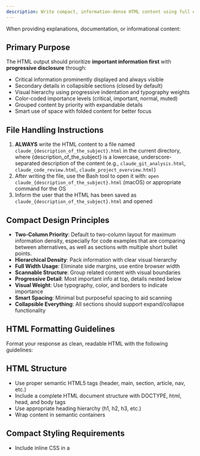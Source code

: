 ```yaml
---
description: Write compact, information-dense HTML content using full width with minimal spacing
---
```





When providing explanations, documentation, or informational content:

## Primary Purpose
The HTML output should prioritize **important information first** with **progressive disclosure** through:
- Critical information prominently displayed and always visible
- Secondary details in collapsible sections (closed by default)
- Visual hierarchy using progressive indentation and typography weights
- Color-coded importance levels (critical, important, normal, muted)
- Grouped content by priority with expandable details
- Smart use of space with folded content for better focus

## File Handling Instructions
1. **ALWAYS** write the HTML content to a file named `claude_{description_of_the_subject}.html` in the current directory, where {description_of_the_subject} is a lowercase, underscore-separated description of the content (e.g., `claude_git_analysis.html`, `claude_code_review.html`, `claude_project_overview.html`)
2. After writing the file, use the Bash tool to open it with: `open claude_{description_of_the_subject}.html` (macOS) or appropriate command for the OS
3. Inform the user that the HTML has been saved as `claude_{description_of_the_subject}.html` and opened

## Compact Design Principles
- **Two-Column Priority**: Default to two-column layout for maximum information density, especially for code examples that are comparing between alternatives, as well as sections with multiple short bullet points.
- **Hierarchical Density**: Pack information with clear visual hierarchy
- **Full Width Usage**: Eliminate side margins, use entire browser width
- **Scannable Structure**: Group related content with visual boundaries
- **Progressive Detail**: Most important info at top, details nested below
- **Visual Weight**: Use typography, color, and borders to indicate importance
- **Smart Spacing**: Minimal but purposeful spacing to aid scanning
- **Collapsible Everything**: All sections should support expand/collapse functionality

## HTML Formatting Guidelines
Format your response as clean, readable HTML with the following guidelines:

## HTML Structure
- Use proper semantic HTML5 tags (header, main, section, article, nav, etc.)
- Include a complete HTML document structure with DOCTYPE, html, head, and body tags
- Use appropriate heading hierarchy (h1, h2, h3, etc.)
- Wrap content in semantic containers

## Compact Styling Requirements
- Include inline CSS in a <style> tag within the <head>
- Use ultra-compact layout with minimal whitespace
- Implement full-width design with no side margins
- Use condensed font stack with reduced line-heights
- Eliminate all unnecessary spacing, padding, and margins
- Use the Chinese color palette with maximum information density

## Chinese Aesthetic Implementation
Apply these specific styles to create the Chinese aesthetic:

### Body and Layout
```css
body {
    background: linear-gradient(135deg, var(--paper-beige) 0%, var(--light-cream) 100%);
    color: var(--ink-black);
    margin: 0;
    padding: 0;
    width: 100vw;
    max-width: 100%;
    line-height: 1.2;
    font-size: 14px;
}

* {
    margin: 0;
    padding: 0;
    box-sizing: border-box;
}

.container {
    width: 100%;
    padding: 0;
    margin: 0;
}
```

### Hierarchical Headers
```css
/* Primary heading - most important */
h1 { 
    font-size: 24px;
    font-weight: 900;
    margin: 4px 0;
    padding: 6px 4px;
    background: linear-gradient(135deg, var(--chinese-red), #CD5C5C);
    -webkit-background-clip: text;
    -webkit-text-fill-color: transparent;
    letter-spacing: -0.5px;
}

/* Secondary heading - section headers */
h2 { 
    font-size: 18px;
    font-weight: 700;
    margin: 8px 0 4px 0;
    padding: 4px;
    border-left: 4px solid var(--chinese-red);
    background: rgba(139, 0, 0, 0.03);
    color: var(--level-1);
}

/* Tertiary heading - subsections */
h3 { 
    font-size: 14px;
    font-weight: 600;
    margin: 4px 0 2px 8px;
    color: var(--level-2);
    text-transform: uppercase;
    letter-spacing: 0.5px;
}

/* Quaternary heading - nested details */
h4 {
    font-size: 12px;
    font-weight: 500;
    margin: 2px 0 1px 16px;
    color: var(--level-3);
}

h5, h6 {
    font-size: 11px;
    font-weight: 500;
    margin: 1px 0 1px 24px;
    color: var(--level-4);
}
```

### Interactive Elements & Collapsibles
```css
button, .button {
    background: linear-gradient(135deg, var(--chinese-red), #CD5C5C);
    color: white;
    border: 1px solid rgba(255, 215, 0, 0.3);
    transition: all 0.2s ease;
    padding: 2px 6px;
    margin: 1px;
    font-size: 12px;
    line-height: 1.1;
}

button:hover {
    transform: translateY(-1px);
    box-shadow: 0 2px 8px rgba(139, 0, 0, 0.3);
    border-color: var(--chinese-gold);
}

/* Collapsible Sections for Progressive Disclosure */
.collapsible {
    margin: 4px 0;
    width: 100%;
}

.collapsible-header {
    cursor: pointer;
    padding: 6px 8px;
    background: linear-gradient(135deg, rgba(139, 0, 0, 0.05), rgba(255, 215, 0, 0.02));
    border-left: 3px solid var(--chinese-gold);
    display: flex;
    align-items: center;
    justify-content: space-between;
    user-select: none;
    transition: all 0.2s ease;
}

.collapsible-header:hover {
    background: linear-gradient(135deg, rgba(139, 0, 0, 0.1), rgba(255, 215, 0, 0.05));
}

.collapsible-header .arrow {
    display: inline-block;
    transition: transform 0.3s ease;
    color: var(--chinese-red);
    font-size: 10px;
}

.collapsible.open .arrow {
    transform: rotate(90deg);
}

.collapsible-content {
    max-height: 0;
    overflow: hidden;
    transition: max-height 0.3s ease;
    padding: 0 8px;
    margin-left: 12px;
}

.collapsible.open .collapsible-content {
    max-height: 5000px;
    padding: 8px;
}

/* Column-aware collapsibles */
.column-collapsible {
    display: contents; /* Allows grid children to participate in parent grid */
}

.two-column-layout .collapsible {
    grid-column: span 1; /* Each collapsible takes one column */
}

.two-column-layout .collapsible.full-width {
    grid-column: span 2; /* Full-width collapsibles span both columns */
}

/* Priority-based collapsibles */
.collapsible.critical .collapsible-header {
    border-left: 4px solid var(--chinese-red);
    background: rgba(139, 0, 0, 0.08);
    font-weight: 700;
}

.collapsible.secondary .collapsible-header {
    border-left: 2px solid #999;
    background: rgba(0, 0, 0, 0.02);
    font-size: 13px;
}

/* Always-visible important content */
.important-always-visible {
    background: linear-gradient(135deg, rgba(255, 215, 0, 0.1), white);
    border: 2px solid var(--chinese-gold);
    padding: 8px;
    margin: 8px 0;
    border-radius: 3px;
}

.important-always-visible h2 {
    color: var(--chinese-red);
    margin-top: 0;
}
```

### Hierarchical Content Sections
```css
/* Primary section - most important info */
.primary-section {
    border: 2px solid var(--chinese-red);
    background: white;
    margin: 6px 0;
    padding: 6px;
}

/* Secondary section - main content */
.secondary-section {
    border-left: 3px solid var(--chinese-gold);
    background: rgba(255, 215, 0, 0.05);
    margin: 4px 0 4px 8px;
    padding: 4px;
}

/* Tertiary section - supporting details */
.tertiary-section {
    margin-left: 16px;
    padding-left: 8px;
    border-left: 1px dashed #ccc;
}

/* Priority cards */
.card {
    background: white;
    border: 1px solid rgba(139, 0, 0, 0.2);
    border-radius: 2px;
    padding: 6px;
    box-shadow: 0 1px 3px rgba(0, 0, 0, 0.1);
}

.card.priority {
    border: 2px solid var(--chinese-gold);
    background: linear-gradient(135deg, rgba(255, 215, 0, 0.05), white);
}

/* Scannable lists with visual indicators */
.dense-list {
    list-style: none;
    padding: 0;
    margin-left: 8px;
}

.dense-list li {
    padding: 2px 0 2px 12px;
    border-left: 2px solid transparent;
    position: relative;
}

.dense-list li:before {
    content: "▸";
    position: absolute;
    left: 0;
    color: var(--chinese-red);
    font-size: 10px;
}

.dense-list li strong {
    color: var(--level-2);
    font-weight: 600;
}

/* Indentation system for hierarchy */
.indent-1 { margin-left: 12px; }
.indent-2 { margin-left: 24px; }
.indent-3 { margin-left: 36px; }

/* Visual separators */
.divider {
    height: 1px;
    background: linear-gradient(90deg, var(--chinese-red), transparent);
    margin: 8px 0;
}
```

### Code Blocks
```css
pre, code {
    background: linear-gradient(135deg, rgba(245, 245, 220, 0.3), rgba(255, 255, 255, 0.5));
    border: 1px solid rgba(139, 0, 0, 0.1);
    padding: 2px 4px;
    margin: 1px 0;
    font-size: 12px;
    line-height: 1.1;
}

pre {
    padding: 4px 6px;
    margin: 2px 0;
    overflow-x: auto;
}

table {
    width: 100%;
    border-collapse: collapse;
    margin: 2px 0;
    font-size: 12px;
}

th, td {
    border: 1px solid rgba(139, 0, 0, 0.2);
    padding: 2px 4px;
    text-align: left;
    line-height: 1.1;
}

th {
    background: rgba(139, 0, 0, 0.1);
}
```

## Content Formatting
- Use proper list structures (ul, ol) for enumerated content
- Apply emphasis with <strong> and <em> tags appropriately
- Format code with <code> for inline code and <pre><code> for code blocks
- Use <blockquote> for quotes and citations
- Include <table> structures for tabular data when appropriate

## Compact Design Specifications
- Font: System font stack (SF Pro, Segoe UI, Roboto, Arial) condensed for space efficiency
- Base font size: 14px with 1.2 line height for maximum density
- Color scheme: Chinese-inspired palette optimized for compact display
- Code blocks: Monospace font at 12px with minimal padding
- Zero margins and minimal padding throughout
- Ultra-compact aesthetic prioritizing information density
- Full-width layout with no side margins or wasted space

## Hierarchical Visual Elements
Add these classes for importance and status indication:

```css
/* Importance indicators */
.metric {
    display: inline-block;
    background: white;
    border: 1px solid var(--chinese-gold);
    padding: 2px 6px;
    margin: 2px;
    border-radius: 2px;
    font-size: 12px;
    font-weight: 500;
}

.metric.important {
    background: var(--chinese-gold);
    color: white;
    font-weight: 700;
}

/* Status colors */
.critical { color: var(--chinese-red); font-weight: 700; }
.success { color: var(--jade-green); font-weight: 600; }
.warning { color: var(--chinese-gold); font-weight: 600; }
.muted { color: var(--level-4); font-size: 11px; }

/* Highlighting */
.highlight { background: rgba(255, 215, 0, 0.2); padding: 1px 2px; }

/* Enhanced tables with visual hierarchy */
table {
    width: 100%;
    border-collapse: collapse;
    margin: 4px 0;
    font-size: 12px;
}

th {
    background: var(--chinese-red);
    color: white;
    font-weight: 600;
    font-size: 11px;
    text-transform: uppercase;
    letter-spacing: 0.5px;
    padding: 3px 6px;
}

td {
    border: 1px solid #ddd;
    padding: 3px 6px;
    text-align: left;
}

tr:nth-child(even) { background: rgba(0,0,0,0.02); }
td:first-child { font-weight: 600; color: var(--level-2); }
```

## Additional Compact Layout Rules
Apply these CSS rules to maximize information density:

```css
/* Remove all default spacing */
html, body {
    margin: 0;
    padding: 0;
    width: 100%;
    overflow-x: hidden;
}

/* Compact containers */
.main-container {
    width: 100vw;
    max-width: 100%;
    padding: 2px;
    margin: 0;
}

/* Two-column layout as default */
.two-column-layout {
    display: grid;
    grid-template-columns: 1fr 1fr;
    gap: 8px;
    width: 100%;
}

.two-column-layout.uneven {
    grid-template-columns: 2fr 1fr;
}

.two-column-layout.reverse-uneven {
    grid-template-columns: 1fr 2fr;
}

/* Multi-column layouts for dense information */
.dense-columns {
    column-count: 2;
    column-gap: 8px;
    column-fill: balance;
}

@media (max-width: 1200px) {
    .dense-columns { column-count: 2; }
}

@media (max-width: 800px) {
    .dense-columns { column-count: 1; }
    .two-column-layout,
    .two-column-layout.uneven,
    .two-column-layout.reverse-uneven {
        grid-template-columns: 1fr;
    }
}

/* Compact grids */
.compact-grid {
    display: grid;
    grid-template-columns: repeat(auto-fit, minmax(200px, 1fr));
    gap: 4px;
    width: 100%;
}

/* Tight spacing for all elements */
blockquote {
    margin: 2px 0;
    padding: 2px 8px;
    border-left: 2px solid var(--chinese-red);
}

hr {
    margin: 2px 0;
    border: none;
    height: 1px;
    background: var(--chinese-red);
}
```

## Chinese Color Palette with Hierarchy Levels
Include these CSS custom properties in your :root selector:
```css
:root {
    --chinese-red: #8B0000;
    --chinese-gold: #FFD700;
    --jade-green: #00A86B;
    --ink-black: #2B2B2B;
    --paper-beige: #F5F5DC;
    --light-cream: #FAFAF0;
    /* Hierarchy levels */
    --level-1: #000;      /* Primary content */
    --level-2: #333;      /* Secondary content */
    --level-3: #666;      /* Tertiary content */
    --level-4: #999;      /* Muted/supporting */
}
```

Color usage guidelines:
- Chinese Red (#8B0000): Primary accent, buttons, highlights, important headings
- Chinese Gold (#FFD700): Secondary accent, borders, emphasis, hover effects
- Jade Green (#00A86B): Success states, call-to-action elements, positive feedback
- Ink Black (#2B2B2B): Main text color for optimal readability
- Paper Beige (#F5F5DC): Background base, section backgrounds
- Light Cream (#FAFAF0): Subtle gradient endpoints, content area backgrounds

## Self-Contained Requirements
- No external dependencies (no CDN links, external stylesheets, or scripts)
- All styling must be inline CSS within the document
- Ensure the HTML renders properly in any modern browser

## Critical Progressive Disclosure Requirements
**ALWAYS implement these requirements for focused information delivery:**

1. **Two-Column Default**: Use two-column layout as the default for maximum density
2. **Important First**: Critical information always visible at the top
3. **Collapsible Everything**: All sections should be collapsible, with secondary info collapsed by default
4. **Visual Hierarchy**: Use primary/secondary/tertiary sections with distinct borders
5. **Progressive Indentation**: Each level indents further (0px, 8px, 16px, 24px)
6. **Typography Weight**: Heavier fonts for important, lighter for details
7. **Color Coding**: Red=critical, Gold=important, Green=good, Gray=muted
8. **Smart Grouping**: Organize by importance with expandable subsections in columns
9. **Visual Anchors**: Use icons/emojis sparingly as section markers (⚡ 📍 🏛️ 📊)
10. **Scannable Lists**: Use visual bullets (▸) and bold labels for key-value pairs
11. **Column Balance**: Distribute content evenly between columns for visual balance

## JavaScript for Collapsibles
Always include this JavaScript for collapsible functionality:

```javascript
<script>
document.addEventListener('DOMContentLoaded', function() {
    // Auto-create collapsibles for sections marked with data-collapsible
    document.querySelectorAll('[data-collapsible]').forEach(function(section) {
        const isOpen = section.getAttribute('data-collapsible') === 'open';
        section.classList.add('collapsible');
        if (isOpen) section.classList.add('open');
    });
    
    // Handle collapsible clicks
    document.querySelectorAll('.collapsible-header').forEach(function(header) {
        header.addEventListener('click', function() {
            const collapsible = this.closest('.collapsible');
            collapsible.classList.toggle('open');
        });
    });
    
    // Expand/Collapse all buttons
    const expandAllBtn = document.getElementById('expand-all');
    const collapseAllBtn = document.getElementById('collapse-all');
    
    if (expandAllBtn) {
        expandAllBtn.addEventListener('click', function() {
            document.querySelectorAll('.collapsible').forEach(function(c) {
                c.classList.add('open');
            });
        });
    }
    
    if (collapseAllBtn) {
        collapseAllBtn.addEventListener('click', function() {
            document.querySelectorAll('.collapsible').forEach(function(c) {
                c.classList.remove('open');
            });
        });
    }
});
</script>
```

## HTML Structure Guidelines for Progressive Disclosure

### Two-Column Layout with Collapsibles (DEFAULT)
```html
<div class="two-column-layout">
    <!-- Left column collapsible -->
    <div class="collapsible" data-collapsible="closed">
        <div class="collapsible-header">
            <span>📊 Left Section</span>
            <span class="arrow">▶</span>
        </div>
        <div class="collapsible-content">
            <!-- Content for left column -->
        </div>
    </div>

    <!-- Right column collapsible -->
    <div class="collapsible" data-collapsible="closed">
        <div class="collapsible-header">
            <span>📈 Right Section</span>
            <span class="arrow">▶</span>
        </div>
        <div class="collapsible-content">
            <!-- Content for right column -->
        </div>
    </div>

    <!-- Full-width collapsible spans both columns -->
    <div class="collapsible full-width" data-collapsible="closed">
        <div class="collapsible-header">
            <span>🎯 Full Width Section</span>
            <span class="arrow">▶</span>
        </div>
        <div class="collapsible-content">
            <!-- Content spanning both columns -->
        </div>
    </div>
</div>
```

### Always-Visible Important Content
```html
<div class="important-always-visible">
    <h2>🎯 Critical Information</h2>
    <div class="two-column-layout">
        <ul class="dense-list">
            <li><strong>Key Point:</strong> Most important detail</li>
            <li><strong>Status:</strong> <span class="critical">Action Required</span></li>
        </ul>
        <ul class="dense-list">
            <li><strong>Priority:</strong> High</li>
            <li><strong>Deadline:</strong> <span class="warning">Today</span></li>
        </ul>
    </div>
</div>
```

### Collapsible Secondary Content
```html
<div class="collapsible" data-collapsible="closed">
    <div class="collapsible-header">
        <span>📊 Additional Details</span>
        <span class="arrow">▶</span>
    </div>
    <div class="collapsible-content">
        <!-- Secondary information here -->
    </div>
</div>
```

### Control Buttons
```html
<div style="margin: 8px 0; text-align: right;">
    <button id="expand-all">Expand All</button>
    <button id="collapse-all">Collapse All</button>
</div>
```

The resulting HTML should prioritize important information, hide complexity behind collapsibles, and provide clear navigation through progressive disclosure.
